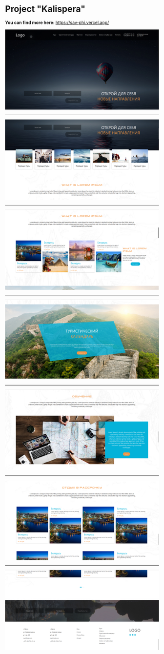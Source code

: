 <h1>Project "Kalispera"</h1>
<p><strong>You can find more here: </strong><a href="https://sav-phi.vercel.app/">https://sav-phi.vercel.app/</a></p>

<p>
	<img src="https://raw.githubusercontent.com/cackas/Kalispera/4b8ee7e5f63c67d9509c27714751fee8382fd81f/assets/kal1.png" alt="KalisperaProject">
</p><hr>
<p>
	<img src="https://raw.githubusercontent.com/cackas/Kalispera/4b8ee7e5f63c67d9509c27714751fee8382fd81f/assets/kal2.png" alt="KalisperaProject">
</p><hr>
<p>
	<img src="https://raw.githubusercontent.com/cackas/Kalispera/4b8ee7e5f63c67d9509c27714751fee8382fd81f/assets/kal3.png" alt="KalisperaProject">
</p><hr>
<p>
	<img src="https://raw.githubusercontent.com/cackas/Kalispera/4b8ee7e5f63c67d9509c27714751fee8382fd81f/assets/kal4.png" alt="KalisperaProject">
</p><hr>
<p>
	<img src="https://raw.githubusercontent.com/cackas/Kalispera/4b8ee7e5f63c67d9509c27714751fee8382fd81f/assets/kal5.png" alt="KalisperaProject">
</p><hr>
<p>
	<img src="https://raw.githubusercontent.com/cackas/Kalispera/4b8ee7e5f63c67d9509c27714751fee8382fd81f/assets/kal6.png" alt="KalisperaProject">
</p><hr>
<p>
	<img src="https://raw.githubusercontent.com/cackas/Kalispera/4b8ee7e5f63c67d9509c27714751fee8382fd81f/assets/kal7.png" alt="KalisperaProject">
</p>
